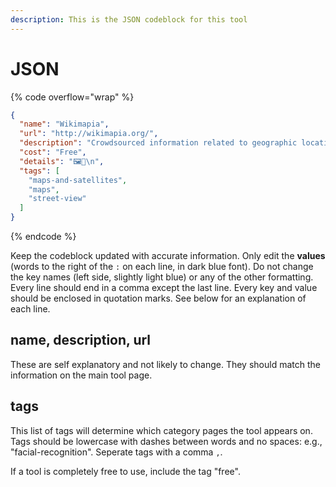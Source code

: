 ```yaml
---
description: This is the JSON codeblock for this tool
---
```


# JSON

{% code overflow="wrap" %}
```json
{
  "name": "Wikimapia",
  "url": "http://wikimapia.org/",
  "description": "Crowdsourced information related to geographic locations. Possibility to switch between Google/Bing/OSM. Massive amount of UCG information. Can be laggy, and need to refresh page after a view searches. Lost Google API.",
  "cost": "Free",
  "details": "🖼️📍\n",
  "tags": [
    "maps-and-satellites",
    "maps",
    "street-view"
  ]
}
```
{% endcode %}

Keep the codeblock updated with accurate information. Only edit the **values** (words to the right of the `:` on each line, in dark blue font). Do not change the key names (left side, slightly light blue) or any of the other formatting. Every line should end in a comma except the last line. Every key and value should be enclosed in quotation marks. See below for an explanation of each line.&#x20;

## name, description, url

These are self explanatory and not likely to change. They should match the information on the main tool page.

## tags

This list of tags will determine which category pages the tool appears on. Tags should be lowercase with dashes between words and no spaces: e.g., "facial-recognition". Seperate tags with a comma `,`.

If a tool is completely free to use, include the tag "free".

